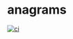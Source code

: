 # anagrams
[![ci](https://github.com/anabruno/ibm-anagrams/actions/workflows/ci.yaml/badge.svg?branch=docker)](https://github.com/anabruno/ibm-anagrams/actions/workflows/ci.yaml)
